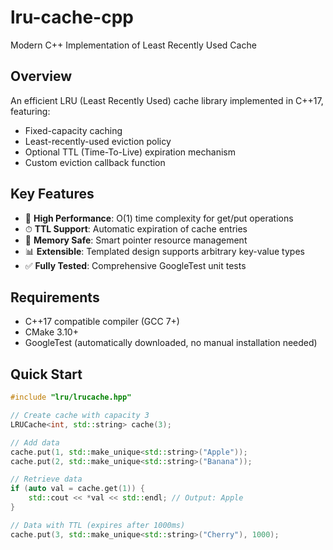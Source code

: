 # lru-cache-cpp
Modern C++ Implementation of Least Recently Used Cache

## Overview

An efficient LRU (Least Recently Used) cache library implemented in C++17, featuring:
- Fixed-capacity caching
- Least-recently-used eviction policy
- Optional TTL (Time-To-Live) expiration mechanism
- Custom eviction callback function

## Key Features

- 🚀 **High Performance**: O(1) time complexity for get/put operations
- ⏱ **TTL Support**: Automatic expiration of cache entries
- 💾 **Memory Safe**: Smart pointer resource management
- 📊 **Extensible**: Templated design supports arbitrary key-value types
- ✅ **Fully Tested**: Comprehensive GoogleTest unit tests

## Requirements
- C++17 compatible compiler (GCC 7+)
- CMake 3.10+
- GoogleTest (automatically downloaded, no manual installation needed)

## Quick Start

```cpp
#include "lru/lrucache.hpp"

// Create cache with capacity 3
LRUCache<int, std::string> cache(3);

// Add data
cache.put(1, std::make_unique<std::string>("Apple"));
cache.put(2, std::make_unique<std::string>("Banana"));

// Retrieve data
if (auto val = cache.get(1)) {
    std::cout << *val << std::endl; // Output: Apple
}

// Data with TTL (expires after 1000ms)
cache.put(3, std::make_unique<std::string>("Cherry"), 1000);
```
